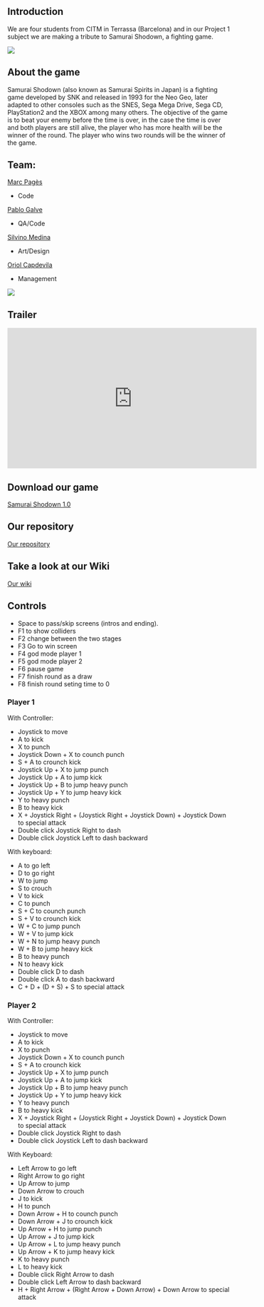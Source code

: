 ﻿## Introduction

We are four students from CITM in Terrassa (Barcelona) and in our Project 1 subject we are making a tribute to Samurai Shodown, a fighting game.

![](https://github.com/marcpages2020/Samurai-Shodown/blob/master/Assets/Images/samsho000.png?raw=true)


## About the game


Samurai Shodown (also known as Samurai Spirits in Japan) is a fighting game developed by SNK and released in 1993 for the Neo Geo, later adapted to other consoles such as the SNES, Sega Mega Drive, Sega CD, PlayStation2 and the XBOX among many others. The objective of the game is to beat your enemy before the time is over, in the case the time is over and both players are still alive, the player who has more health will be the winner of the round. The player who wins two rounds will be the winner of the game.

## Team:

[Marc Pagès](https://github.com/marcpages2020) 

* Code

[Pablo Galve](https://github.com/pablogalve)

* QA/Code

[Silvino Medina](https://github.com/silvino00)

* Art/Design

[Oriol Capdevila](https://github.com/OriolCS2)

* Management

![](https://github.com/marcpages2020/Samurai-Shodown/raw/master/Assets/Images/Wiki/Home/20190311_122730.jpg?raw=true)


## Trailer

<iframe width="560" height="315" src="https://www.youtube.com/embed/E-6JAjPpcuk" frameborder="0" allow="accelerometer; autoplay; encrypted-media; gyroscope; picture-in-picture" allowfullscreen></iframe>


## Download our game

[Samurai Shodown 1.0](https://github.com/marcpages2020/Samurai-Shodown/releases/tag/1.0)

## Our repository

[Our repository](https://github.com/marcpages2020/Samurai-Shodown)

## Take a look at our Wiki

[Our wiki](https://github.com/marcpages2020/Samurai-Shodown/wiki)

## Controls

* Space to pass/skip screens (intros and ending).
* F1 to show colliders
* F2 change between the two stages
* F3 Go to win screen
* F4 god mode player 1
* F5 god mode player 2
* F6 pause game
* F7 finish round as a draw
* F8 finish round seting time to 0

### Player 1

With Controller:
* Joystick to move
* A to kick
* X to punch
* Joystick Down + X to counch punch
* S + A to crounch kick
* Joystick Up + X to jump punch
* Joystick Up + A to jump kick
* Joystick Up + B to jump heavy punch
* Joystick Up + Y to jump heavy kick
* Y to  heavy punch
* B to heavy kick
* X + Joystick Right + (Joystick Right + Joystick Down) + Joystick Down to special attack
* Double click Joystick Right to dash
* Double click Joystick Left to dash backward

With keyboard:
* A to go left
* D to go right
* W to jump
* S to crouch
* V to kick
* C to punch
* S + C to counch punch
* S + V to crounch kick
* W + C to jump punch
* W + V to jump kick
* W + N to jump heavy punch
* W + B to jump heavy kick
* B to  heavy punch
* N to heavy kick
* Double click D to dash
* Double click A to dash backward
* C + D + (D + S) + S to special attack

### Player 2

With Controller:
* Joystick to move
* A to kick
* X to punch
* Joystick Down + X to counch punch
* S + A to crounch kick
* Joystick Up + X to jump punch
* Joystick Up + A to jump kick
* Joystick Up + B to jump heavy punch
* Joystick Up + Y to jump heavy kick
* Y to  heavy punch
* B to heavy kick
* X + Joystick Right + (Joystick Right + Joystick Down) + Joystick Down to special attack
* Double click Joystick Right to dash
* Double click Joystick Left to dash backward

With Keyboard:
* Left Arrow to go left
* Right Arrow to go right
* Up Arrow to jump
* Down Arrow to crouch
* J to kick
* H to punch
* Down Arrow + H to counch punch
* Down Arrow + J to crounch kick
* Up Arrow + H to jump punch
* Up Arrow + J to jump kick
* Up Arrow + L to jump heavy punch
* Up Arrow + K to jump heavy kick
* K to  heavy punch
* L to heavy kick
* Double click Right Arrow to dash
* Double click Left Arrow to dash backward
* H + Right Arrow + (Right Arrow + Down Arrow) + Down Arrow to special attack
